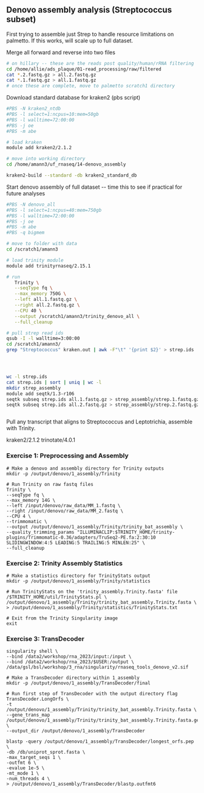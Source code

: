 ## Denovo assembly analysis (Streptococcus subset)

First trying to assemble just Strep to handle resource limitations on palmetto. If this works, will scale up to full dataset.

Merge all forward and reverse into two files

```bash
# on hillary -- these are the reads post quality/human/rRNA filtering
cd /home/allie/ads_plaque/01-read_processing/raw/filtered
cat *.2.fastq.gz > all.2.fastq.gz
cat *.1.fastq.gz > all.1.fastq.gz
# once these are complete, move to palmetto scratch1 directory
```

Download standard database for kraken2 (pbs script)

```bash
#PBS -N kraken2_ntdb
#PBS -l select=1:ncpus=10:mem=50gb
#PBS -l walltime=72:00:00
#PBS -j oe
#PBS -m abe

# load kraken
module add kraken2/2.1.2

# move into working directory
cd /home/amann3/uf_rnaseq/14-denovo_assembly

kraken2-build --standard -db kraken2_standard_db
```

Start denovo assembly of full dataset -- time this to see if practical for future analyses

```bash
#PBS -N denovo_all
#PBS -l select=1:ncpus=40:mem=750gb
#PBS -l walltime=72:00:00
#PBS -j oe
#PBS -m abe
#PBS -q bigmem

# move to folder with data
cd /scratch1/amann3

# load trinity module
module add trinityrnaseq/2.15.1

# run
   Trinity \
   --seqType fq \
   --max_memory 750G \
   --left all.1.fastq.gz \
   --right all.2.fastq.gz \
   --CPU 40 \
   --output /scratch1/amann3/trinity_denovo_all \
   --full_cleanup
```

```bash
# pull strep read ids
qsub -I -l walltime=3:00:00
cd /scratch1/amann3/
grep "Streptococcus" kraken.out | awk -F"\t" '{print $2}' > strep.ids




wc -l strep.ids
cat strep.ids | sort | uniq | wc -l
mkdir strep_assembly
module add seqtk/1.3-r106
seqtk subseq strep.ids all.1.fastq.gz > strep_assembly/strep.1.fastq.gz
seqtk subseq strep.ids all.2.fastq.gz > strep_assembly/strep.2.fastq.gz



```


Pull any transcript that aligns to Streptococcus and Leptotrichia, assemble with Trinity. 



kraken2/2.1.2
trinotate/4.0.1




### Exercise 1: Preprocessing and Assembly

   ```
   # Make a denovo and assembly directory for Trinity outputs
   mkdir -p /output/denovo/1_assembly/Trinity
   
   # Run Trinity on raw fastq files
   Trinity \
   --seqType fq \
   --max_memory 14G \
   --left /input/denovo/raw_data/MM_1.fastq \
   --right /input/denovo/raw_data/MM_2.fastq \
   --CPU 4 \
   --trimmomatic \
   --output /output/denovo/1_assembly/Trinity/trinity_bat_assembly \
   --quality_trimming_params "ILLUMINACLIP:$TRINITY_HOME/trinity-plugins/Trimmomatic-0.36/adapters/TruSeq2-PE.fa:2:30:10 SLIDINGWINDOW:4:5 LEADING:5 TRAILING:5 MINLEN:25" \
   --full_cleanup
   ```

### Exercise 2: Trinity Assembly Statistics

   ```
   # Make a statistics directory for TrinityStats output
   mkdir -p /output/denovo/1_assembly/Trinity/statistics
   
   # Run TrinityStats on the 'trinity_assembly.Trinity.fasta' file
   /$TRINITY_HOME/util/TrinityStats.pl \
   /output/denovo/1_assembly/Trinity/trinity_bat_assembly.Trinity.fasta \
   > /output/denovo/1_assembly/Trinity/statistics/TrinityStats.txt
   
   # Exit from the Trinity Singularity image
   exit
   ```

### Exercise 3: TransDecoder

   ```
   singularity shell \
   --bind /data2/workshop/rna_2023/input:/input \
   --bind /data2/workshop/rna_2023/$USER:/output \
   /data/gsl/bsl/workshop/3_rna/singularity/rnaseq_tools_denovo_v2.sif
   ```

   ```
   # Make a TransDecoder directory within 1_assembly
   mkdir -p /output/denovo/1_assembly/TransDecoder/final
   
   # Run first step of TransDecoder with the output directory flag
   TransDecoder.LongOrfs \
   -t /output/denovo/1_assembly/Trinity/trinity_bat_assembly.Trinity.fasta \
   --gene_trans_map /output/denovo/1_assembly/Trinity/trinity_bat_assembly.Trinity.fasta.gene_trans_map \
   --output_dir /output/denovo/1_assembly/TransDecoder
   
   blastp -query /output/denovo/1_assembly/TransDecoder/longest_orfs.pep \
   -db /db/uniprot_sprot.fasta \
   -max_target_seqs 1 \
   -outfmt 6 \
   -evalue 1e-5 \
   -mt_mode 1 \
   -num_threads 4 \
   > /output/denovo/1_assembly/TransDecoder/blastp.outfmt6
   ```
